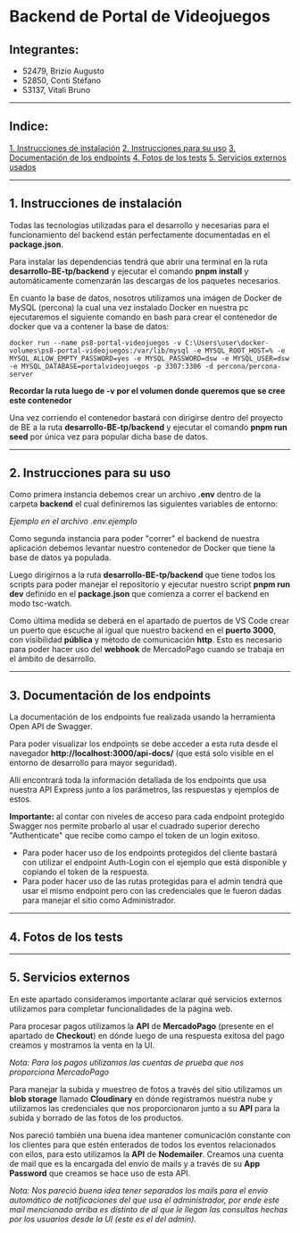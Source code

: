 # Backend de Portal de Videojuegos

## Integrantes:

- 52479, Brizio Augusto
- 52850, Conti Stéfano
- 53137, Vitali Bruno

---

## Indice:

<a href="#1-instrucciones-de-instalación"><u>1. Instrucciones de instalación</u></a>
<a href="#2-instrucciones-para-su-uso"><u>2. Instrucciones para su uso</u></a>
<a href="#3-documentación-de-los-endpoints"><u>3. Documentación de los endpoints</u></a>
<a href="#4-fotos-de-los-tests"><u>4. Fotos de los tests</u></a>
<a href="#5-servicios-externos-usados"><u>5. Servicios externos usados</u></a>

---

## 1. Instrucciones de instalación

Todas las tecnologías utilizadas para el desarrollo y necesarias para el funcionamiento del backend están perfectamente documentadas en el **package.json**.

Para instalar las dependencias tendrá que abrir una terminal en la ruta **desarrollo-BE-tp/backend** y ejecutar el comando **pnpm install** y automáticamente comenzarán las descargas de los paquetes necesarios.

En cuanto la base de datos, nosotros utilizamos una imágen de Docker de MySQL (percona) la cual una vez instalado Docker en nuestra pc ejecutaremos el siguiente comando en bash para crear el contenedor de docker que va a contener la base de datos:

```
docker run --name ps8-portal-videojuegos -v C:\Users\user\docker-volumes\ps8-portal-videojuegos:/var/lib/mysql -e MYSQL_ROOT_HOST=% -e MYSQL_ALLOW_EMPTY_PASSWORD=yes -e MYSQL_PASSWORD=dsw -e MYSQL_USER=dsw -e MYSQL_DATABASE=portalvideojuegos -p 3307:3306 -d percona/percona-server
```

**Recordar la ruta luego de -v por el volumen donde queremos que se cree este contenedor**

Una vez corriendo el contenedor bastará con dirigirse dentro del proyecto de BE a la ruta **desarrollo-BE-tp/backend** y ejecutar el comando **pnpm run seed** por única vez para popular dicha base de datos.

---

## 2. Instrucciones para su uso

Como primera instancia debemos crear un archivo **.env** dentro de la carpeta **backend** el cual definiremos las siguientes variables de entorno:

_Ejemplo en el archivo .env.ejemplo_

Como segunda instancia para poder "correr" el backend de nuestra aplicación debemos levantar nuestro contenedor de Docker que tiene la base de datos ya populada.

Luego dirigirnos a la ruta **desarrollo-BE-tp/backend** que tiene todos los scripts para poder manejar el repositorio y ejecutar nuestro script **pnpm run dev** definido en el **package.json** que comienza a correr el backend en modo tsc-watch.

Como última medida se deberá en el apartado de puertos de VS Code crear un puerto que escuche al igual que nuestro backend en el **puerto 3000**, con visibilidad **pública** y método de comunicación **http**. Esto es necesario para poder hacer uso del **webhook** de MercadoPago cuando se trabaja en el ámbito de desarrollo.

---

## 3. Documentación de los endpoints

La documentación de los endpoints fue realizada usando la herramienta Open API de Swagger.

Para poder visualizar los endpoints se debe acceder a esta ruta desde el navegador **http://localhost:3000/api-docs/** (que está solo visible en el entorno de desarrollo para mayor seguridad).

Allí encontrará toda la información detallada de los endpoints que usa nuestra API Express junto a los parámetros, las respuestas y ejemplos de estos.

**Importante:** al contar con niveles de acceso para cada endpoint protegido Swagger nos permite probarlo al usar el cuadrado superior derecho "Authenticate" que recibe como campo el token de un login exitoso.

- Para poder hacer uso de los endpoints protegidos del cliente bastará con utilizar el endpoint Auth-Login con el ejemplo que está disponible y copiando el token de la respuesta.
- Para poder hacer uso de las rutas protegidas para el admin tendrá que usar el mismo endpoint pero con las credenciales que le fueron dadas para manejar el sitio como Administrador.

---

## 4. Fotos de los tests

---

## 5. Servicios externos

En este apartado consideramos importante aclarar qué servicios externos utilizamos para completar funcionalidades de la página web.

Para procesar pagos utilizamos la **API** de **MercadoPago** (presente en el apartado de **Checkout**) en dónde luego de una respuesta exitosa del pago creamos y mostramos la venta en la UI.

_Nota: Para los pagos utilizamos las cuentas de prueba que nos proporciona MercadoPago_

Para manejar la subida y muestreo de fotos a través del sitio utilizamos un **blob storage** llamado **Cloudinary** en dónde registramos nuestra nube y utilizamos las credenciales que nos proporcionaron junto a su **API** para la subida y borrado de las fotos de los productos.

Nos pareció también una buena idea mantener comunicación constante con los clientes para que estén enterados de todos los eventos relacionados con ellos, para esto utilizamos la **API** de **Nodemailer**. Creamos una cuenta de mail que es la encargada del envío de mails y a través de su **App Password** que creamos se hace uso de esta API.

_Nota: Nos pareció buena idea tener separados los mails para el envío automático de notificaciones del que usa el administrador, por ende este mail mencionado arriba es distinto de al que le llegan las consultas hechas por los usuarios desde la UI (este es el del admin)._
